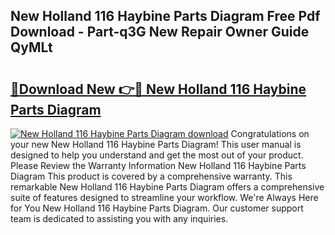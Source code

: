 ## New Holland 116 Haybine Parts Diagram Free Pdf Download - Part-q3G New Repair Owner Guide QyMLt

# <h2><a href="http://dfjfygp.blite.top/?on=New+Holland+116+Haybine+Parts+Diagram">🔗Download New 👉🔴 New Holland 116 Haybine Parts Diagram</a></h2>

[![New Holland 116 Haybine Parts Diagram download](https://i.imgur.com/lujVjoI.png)](http://dfjfygp.blite.top/?on=New+Holland+116+Haybine+Parts+Diagram)
Congratulations on your new New Holland 116 Haybine Parts Diagram! This user manual is designed to help you understand and get the most out of your product. Please Review the Warranty Information New Holland 116 Haybine Parts Diagram This product is covered by a comprehensive warranty. This remarkable New Holland 116 Haybine Parts Diagram offers a comprehensive suite of features designed to streamline your workflow. We're Always Here for You New Holland 116 Haybine Parts Diagram. Our customer support team is dedicated to assisting you with any inquiries.
